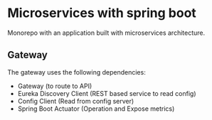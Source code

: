 # Microservices with spring boot

Monorepo with an application built with microservices architecture.

## Gateway

The gateway uses the following dependencies:

- Gateway (to route to API)
- Eureka Discovery Client (REST based service to read config)
- Config Client (Read from config server)
- Spring Boot Actuator (Operation and Expose metrics)
